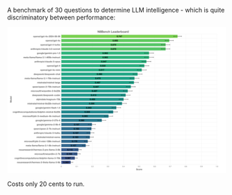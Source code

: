 A benchmark of 30 questions to determine LLM intelligence - which is quite discriminatory between performance:

![leaderboard](https://github.com/N8python/N8Bench/blob/main/leaderboard.png)

Costs only 20 cents to run.
